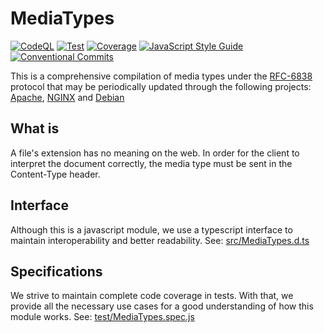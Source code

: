 # MediaTypes
[![CodeQL](https://github.com/JadsonLucena/MediaTypes.js/actions/workflows/github-code-scanning/codeql/badge.svg)](https://github.com/JadsonLucena/MediaTypes.js/actions/workflows/github-code-scanning/codeql)
[![Test](https://github.com/JadsonLucena/MediaTypes.js/actions/workflows/test.yml/badge.svg)](https://github.com/JadsonLucena/MediaTypes.js/actions/workflows/test.yml)
[![Coverage](https://coveralls.io/repos/github/JadsonLucena/MediaTypes.js/badge.svg)](https://coveralls.io/github/JadsonLucena/MediaTypes.js)
[![JavaScript Style Guide](https://img.shields.io/badge/code_style-standard-brightgreen.svg)](https://standardjs.com)
[![Conventional Commits](https://img.shields.io/badge/Conventional%20Commits-1.0.0-%23FE5196?logo=conventionalcommits&logoColor=white)](https://conventionalcommits.org)

This is a comprehensive compilation of media types under the [RFC-6838](https://www.rfc-editor.org/rfc/rfc6838) protocol that may be periodically updated through the following projects: [Apache](https://github.com/apache/httpd/blob/trunk/docs/conf/mime.types), [NGINX](https://github.com/nginx/nginx/blob/master/conf/mime.types) and [Debian](https://salsa.debian.org/debian/media-types/-/blob/master/mime.types)


## What is
A file's extension has no meaning on the web. In order for the client to interpret the document correctly, the media type must be sent in the Content-Type header.


## Interface
Although this is a javascript module, we use a typescript interface to maintain interoperability and better readability. See: [src/MediaTypes.d.ts](src/MediaTypes.d.ts)

## Specifications
We strive to maintain complete code coverage in tests. With that, we provide all the necessary use cases for a good understanding of how this module works. See: [test/MediaTypes.spec.js](test/MediaTypes.spec.js)